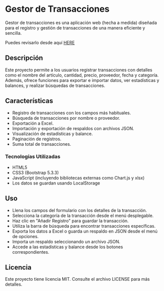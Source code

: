 # Gestor de Transacciones

Gestor de transacciones es una aplicación web (hecha a medida) diseñada para el registro y gestión de transacciones de una manera eficiente y sencilla.

Puedes revisarlo desde aquí <a href="https://lextrack.github.io/GestorResgistrosJS/" target="_blank">HERE</a>

## Descripción

Este proyecto permite a los usuarios registrar transacciones con detalles como el nombre del artículo, cantidad, precio, proveedor, fecha y categoría. Además, ofrece funciones para exportar e importar datos, ver estadísticas y balances, y realizar búsquedas de transacciones.

## Características

- Registro de transacciones con los campos más habituales.
- Búsqueda de transacciones por nombre o proveedor.
- Exportación a Excel.
- Importación y exportación de respaldos con archivos JSON.
- Visualización de estadísticas y balance.
- Paginación de registros.
- Suma total de transacciones.

### Tecnologías Utilizadas

- HTML5
- CSS3 (Bootstrap 5.3.3)
- JavaScript (incluyendo bibliotecas externas como Chart.js y xlsx)
- Los datos se guardan usando LocalStorage

## Uso

- Llena los campos del formulario con los detalles de la transacción.
- Selecciona la categoría de la transacción desde el menú desplegable.
- Haz clic en "Añadir Registro" para guardar la transacción.
- Utiliza la barra de búsqueda para encontrar transacciones específicas.
- Exporta los datos a Excel o guarda un respaldo en JSON desde el menú de opciones.
- Importa un respaldo seleccionando un archivo JSON.
- Accede a las estadísticas y balance desde los botones correspondientes.

## Licencia

Este proyecto tiene licencia MIT. Consulte el archivo LICENSE para más detalles.
